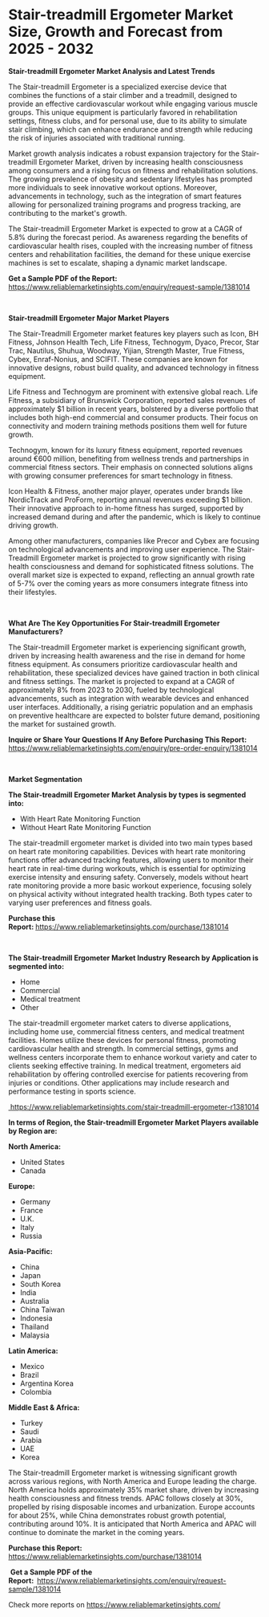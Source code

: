 <p><h1>Stair-treadmill Ergometer Market Size, Growth and Forecast from 2025 - 2032</h1></p><p><strong>Stair-treadmill Ergometer Market Analysis and Latest Trends</strong></p>
<p><p>The Stair-treadmill Ergometer is a specialized exercise device that combines the functions of a stair climber and a treadmill, designed to provide an effective cardiovascular workout while engaging various muscle groups. This unique equipment is particularly favored in rehabilitation settings, fitness clubs, and for personal use, due to its ability to simulate stair climbing, which can enhance endurance and strength while reducing the risk of injuries associated with traditional running.</p><p>Market growth analysis indicates a robust expansion trajectory for the Stair-treadmill Ergometer Market, driven by increasing health consciousness among consumers and a rising focus on fitness and rehabilitation solutions. The growing prevalence of obesity and sedentary lifestyles has prompted more individuals to seek innovative workout options. Moreover, advancements in technology, such as the integration of smart features allowing for personalized training programs and progress tracking, are contributing to the market's growth.</p><p>The Stair-treadmill Ergometer Market is expected to grow at a CAGR of 5.8% during the forecast period. As awareness regarding the benefits of cardiovascular health rises, coupled with the increasing number of fitness centers and rehabilitation facilities, the demand for these unique exercise machines is set to escalate, shaping a dynamic market landscape.</p></p>
<p><strong>Get a Sample PDF of the Report:&nbsp;</strong> <a href="https://www.reliablemarketinsights.com/enquiry/request-sample/1381014?utm_campaign=2891&utm_medium=2&utm_source=Github&utm_content=ia&utm_term=05042025&utm_id=stair-treadmill-ergometer">https://www.reliablemarketinsights.com/enquiry/request-sample/1381014</a></p>
<p>&nbsp;</p>
<p><strong>Stair-treadmill Ergometer Major Market Players</strong></p>
<p><p>The Stair-Treadmill Ergometer market features key players such as Icon, BH Fitness, Johnson Health Tech, Life Fitness, Technogym, Dyaco, Precor, Star Trac, Nautilus, Shuhua, Woodway, Yijian, Strength Master, True Fitness, Cybex, Enraf-Nonius, and SCIFIT. These companies are known for innovative designs, robust build quality, and advanced technology in fitness equipment.</p><p>Life Fitness and Technogym are prominent with extensive global reach. Life Fitness, a subsidiary of Brunswick Corporation, reported sales revenues of approximately $1 billion in recent years, bolstered by a diverse portfolio that includes both high-end commercial and consumer products. Their focus on connectivity and modern training methods positions them well for future growth.</p><p>Technogym, known for its luxury fitness equipment, reported revenues around €600 million, benefiting from wellness trends and partnerships in commercial fitness sectors. Their emphasis on connected solutions aligns with growing consumer preferences for smart technology in fitness.</p><p>Icon Health & Fitness, another major player, operates under brands like NordicTrack and ProForm, reporting annual revenues exceeding $1 billion. Their innovative approach to in-home fitness has surged, supported by increased demand during and after the pandemic, which is likely to continue driving growth.</p><p>Among other manufacturers, companies like Precor and Cybex are focusing on technological advancements and improving user experience. The Stair-Treadmill Ergometer market is projected to grow significantly with rising health consciousness and demand for sophisticated fitness solutions. The overall market size is expected to expand, reflecting an annual growth rate of 5-7% over the coming years as more consumers integrate fitness into their lifestyles.</p></p>
<p>&nbsp;</p>
<p><strong>What Are The Key Opportunities For Stair-treadmill Ergometer Manufacturers?</strong></p>
<p><p>The Stair-treadmill Ergometer market is experiencing significant growth, driven by increasing health awareness and the rise in demand for home fitness equipment. As consumers prioritize cardiovascular health and rehabilitation, these specialized devices have gained traction in both clinical and fitness settings. The market is projected to expand at a CAGR of approximately 8% from 2023 to 2030, fueled by technological advancements, such as integration with wearable devices and enhanced user interfaces. Additionally, a rising geriatric population and an emphasis on preventive healthcare are expected to bolster future demand, positioning the market for sustained growth.</p></p>
<p><strong>Inquire or Share Your Questions If Any Before Purchasing This Report:</strong> <a href="https://www.reliablemarketinsights.com/enquiry/pre-order-enquiry/1381014?utm_campaign=2891&utm_medium=2&utm_source=Github&utm_content=ia&utm_term=05042025&utm_id=stair-treadmill-ergometer">https://www.reliablemarketinsights.com/enquiry/pre-order-enquiry/1381014</a></p>
<p>&nbsp;</p>
<p><strong>Market Segmentation</strong></p>
<p><strong>The Stair-treadmill Ergometer Market Analysis by types is segmented into:</strong></p>
<p><ul><li>With Heart Rate Monitoring Function</li><li>Without Heart Rate Monitoring Function</li></ul></p>
<p><p>The stair-treadmill ergometer market is divided into two main types based on heart rate monitoring capabilities. Devices with heart rate monitoring functions offer advanced tracking features, allowing users to monitor their heart rate in real-time during workouts, which is essential for optimizing exercise intensity and ensuring safety. Conversely, models without heart rate monitoring provide a more basic workout experience, focusing solely on physical activity without integrated health tracking. Both types cater to varying user preferences and fitness goals.</p></p>
<p><strong>Purchase this Report:&nbsp;</strong><a href="https://www.reliablemarketinsights.com/purchase/1381014?utm_campaign=2891&utm_medium=2&utm_source=Github&utm_content=ia&utm_term=05042025&utm_id=stair-treadmill-ergometer">https://www.reliablemarketinsights.com/purchase/1381014</a></p>
<p>&nbsp;</p>
<p><strong>The Stair-treadmill Ergometer Market Industry Research by Application is segmented into:</strong></p>
<p><ul><li>Home</li><li>Commercial</li><li>Medical treatment</li><li>Other</li></ul></p>
<p><p>The stair-treadmill ergometer market caters to diverse applications, including home use, commercial fitness centers, and medical treatment facilities. Homes utilize these devices for personal fitness, promoting cardiovascular health and strength. In commercial settings, gyms and wellness centers incorporate them to enhance workout variety and cater to clients seeking effective training. In medical treatment, ergometers aid rehabilitation by offering controlled exercise for patients recovering from injuries or conditions. Other applications may include research and performance testing in sports science.</p></p>
<p><a href="https://www.reliablemarketinsights.com/stair-treadmill-ergometer-r1381014?utm_campaign=2891&utm_medium=2&utm_source=Github&utm_content=ia&utm_term=05042025&utm_id=stair-treadmill-ergometer">&nbsp;https://www.reliablemarketinsights.com/stair-treadmill-ergometer-r1381014</a></p>
<p><strong>In terms of Region, the Stair-treadmill Ergometer Market Players available by Region are:</strong></p>
<p>
    <p> <strong> North America: </strong>
        <ul>
            <li>United States</li>
            <li>Canada</li>
        </ul>
        </p> 
    <p> <strong> Europe: </strong>
        <ul>
            <li>Germany</li>
            <li>France</li>
            <li>U.K.</li>
            <li>Italy</li>
            <li>Russia</li>
        </ul>
        </p> 
    <p> <strong> Asia-Pacific: </strong>
        <ul>
            <li>China</li>
            <li>Japan</li>
            <li>South Korea</li>
            <li>India</li>
            <li>Australia</li>
            <li>China Taiwan</li>
            <li>Indonesia</li>
            <li>Thailand</li>
            <li>Malaysia</li>
        </ul>
        </p> 
    <p> <strong> Latin America: </strong>
        <ul>
            <li>Mexico</li>
            <li>Brazil</li>
            <li>Argentina Korea</li>
            <li>Colombia</li>
        </ul>
        </p> 
    <p> <strong> Middle East & Africa: </strong>
        <ul>
            <li>Turkey</li>
            <li>Saudi</li>
            <li>Arabia</li>
            <li>UAE</li>
            <li>Korea</li>
        </ul>
    </p>
    </p>
<p><p>The Stair-treadmill Ergometer market is witnessing significant growth across various regions, with North America and Europe leading the charge. North America holds approximately 35% market share, driven by increasing health consciousness and fitness trends. APAC follows closely at 30%, propelled by rising disposable incomes and urbanization. Europe accounts for about 25%, while China demonstrates robust growth potential, contributing around 10%. It is anticipated that North America and APAC will continue to dominate the market in the coming years.</p></p>
<p><strong>Purchase this Report: </strong><a href="https://www.reliablemarketinsights.com/purchase/1381014?utm_campaign=2891&utm_medium=2&utm_source=Github&utm_content=ia&utm_term=05042025&utm_id=stair-treadmill-ergometer">https://www.reliablemarketinsights.com/purchase/1381014</a></p>
<p>&nbsp;<strong>Get a Sample PDF of the Report:&nbsp;&nbsp;</strong><a href="https://www.reliablemarketinsights.com/enquiry/request-sample/1381014?utm_campaign=2891&utm_medium=2&utm_source=Github&utm_content=ia&utm_term=05042025&utm_id=stair-treadmill-ergometer">https://www.reliablemarketinsights.com/enquiry/request-sample/1381014</a></p>
<p><strong></strong></p>
<p>Check more reports on <a href="https://www.reliablemarketinsights.com/?utm_campaign=2891&utm_medium=2&utm_source=Github&utm_content=ia&utm_term=05042025&utm_id=stair-treadmill-ergometer">https://www.reliablemarketinsights.com/</a></p>